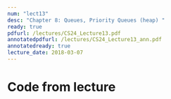 ```yaml
---
num: "lect13"
desc: "Chapter 8: Queues, Priority Queues (heap) "
ready: true
pdfurl: /lectures/CS24_Lecture13.pdf
annotatedpdfurl: /lectures/CS24_Lecture13_ann.pdf
annotatedready: true
lecture_date: 2018-03-07
---
```



# Code from lecture
